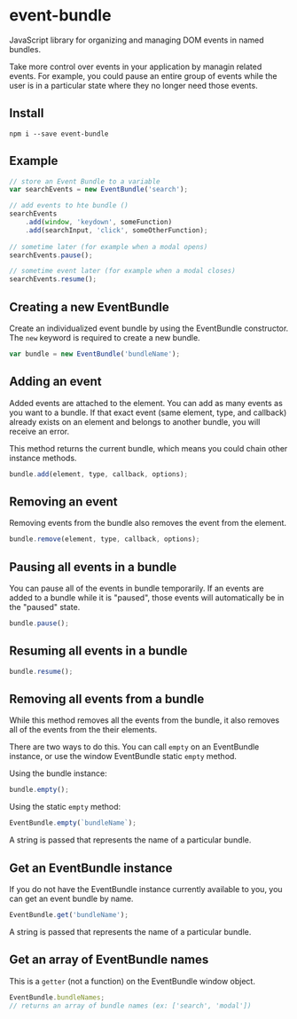 # event-bundle

JavaScript library for organizing and managing DOM events in named bundles.

Take more control over events in your application by managin related events. For example, you could pause an entire
group of events while the user is in a particular state where they no longer need those events.

## Install
 
```shell 
npm i --save event-bundle 
```

## Example

```javascript
// store an Event Bundle to a variable
var searchEvents = new EventBundle('search');

// add events to hte bundle ()
searchEvents
    .add(window, 'keydown', someFunction)
    .add(searchInput, 'click', someOtherFunction);
    
// sometime later (for example when a modal opens)
searchEvents.pause();

// sometime event later (for example when a modal closes)
searchEvents.resume();
```

## Creating a new EventBundle
Create an individualized event bundle by using the EventBundle constructor. The `new` keyword is required to create a new bundle.

```javascript
var bundle = new EventBundle('bundleName');
```

## Adding an event
Added events are attached to the element. You can add as many events as you want to a bundle. If that exact event
(same element, type, and callback) already exists on an element and belongs to another bundle, you will receive an
error.

This method returns the current bundle, which means you could chain other instance methods.

```javascript
bundle.add(element, type, callback, options);
```

## Removing an event
Removing events from the bundle also removes the event from the element.

```javascript
bundle.remove(element, type, callback, options);
```

## Pausing all events in a bundle
You can pause all of the events in bundle temporarily. If an events are added to a bundle while it is "paused", those
events will automatically be in the "paused" state.

```javascript
bundle.pause();
```

## Resuming all events in a bundle
```javascript
bundle.resume();
```

## Removing all events from a bundle
While this method removes all the events from the bundle, it also removes all of the events from the their elements.

There are two ways to do this. You can call `empty` on an EventBundle instance, or use the window EventBundle static
`empty` method.

Using the bundle instance:
```javascript
bundle.empty();
```

Using the static `empty` method:
```javascript
EventBundle.empty(`bundleName`);
```
A string is passed that represents the name of a particular bundle.

## Get an EventBundle instance
If you do not have the EventBundle instance currently available to you, you can get an event bundle by name.

```javascript
EventBundle.get('bundleName');
```
A string is passed that represents the name of a particular bundle.

## Get an array of EventBundle names
This is a `getter` (not a function) on the EventBundle window object.
```javascript
EventBundle.bundleNames;
// returns an array of bundle names (ex: ['search', 'modal'])
```
